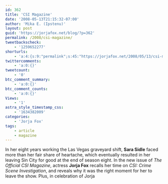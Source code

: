 ```yaml
---
id: 362
title: 'CSI Magazine'
date: '2008-05-13T21:15:32-07:00'
author: 'Mika E. (Ipstenu)'
layout: post
guid: 'https://jorjafox.net/blog/?p=362'
permalink: /2008/csi-magazine/
tweetbackscheck:
    - '1259652277'
shorturls:
    - 'a:4:{s:9:"permalink";s:45:"https://jorjafox.net/2008/05/13/csi-magazine/";s:7:"tinyurl";s:25:"http://tinyurl.com/ned28l";s:4:"isgd";s:18:"http://is.gd/53DKG";s:5:"bitly";s:20:"http://bit.ly/74rTDp";}'
twittercomments:
    - 'a:0:{}'
tweetcount:
    - '0'
btc_comment_summary:
    - 'a:0:{}'
btc_comment_counts:
    - 'a:0:{}'
Views:
    - '1'
astra_style_timestamp_css:
    - '1634382009'
categories:
    - 'Jorja Fox'
tags:
    - article
    - magazine
---
```


In her eight years working the Las Vegas graveyard shift, <b>Sara Sidle</b> faced more than her fair share of heartache, which eventually resulted in her leaving Sin City for good at the end of season eight. In the new issue of <i>The Official CSI Magazine</i>, actress <b>Jorja Fox</b> recalls her time on <i>CSI: Crime Scene Investigation</i>, and reveals why it was the right moment for her to leave the show. Plus, in celebration of Jorja